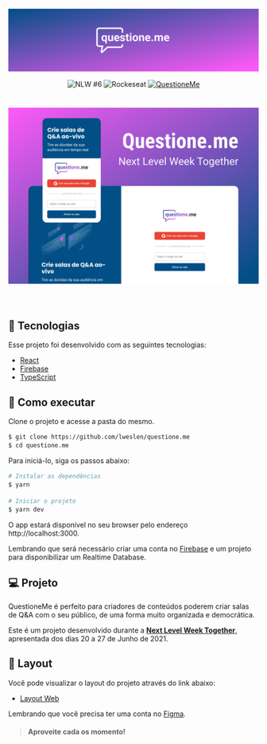 <p align="center">
  <img alt="QuestioneMe" src=".github/logo.svg" >
</p>

<div align="center">
  <img src="https://img.shields.io/badge/Next%20Level%20Week-%236-014F86?style=for-the-badge" alt="NLW #6" />
  <img src="https://img.shields.io/badge/evento%20da-rockeseat-014F86?style=for-the-badge" alt="Rockeseat" />

  <a href="https://questioneme.weslen.dev">
    <img src="https://img.shields.io/badge/Acessar-questioneme.weslen.dev-014F86?style=for-the-badge" alt="QuestioneMe" />
  </a>
</div>

<h1 align="center">
    <img alt="QuestioneMe" src=".github/cover.svg" />
</h1>

<br>

## 🧪 Tecnologias

Esse projeto foi desenvolvido com as seguintes tecnologias:

- [React](https://reactjs.org)
- [Firebase](https://firebase.google.com/)
- [TypeScript](https://www.typescriptlang.org/)

## 🚀 Como executar

Clone o projeto e acesse a pasta do mesmo.

```bash
$ git clone https://github.com/lweslen/questione.me
$ cd questione.me
```

Para iniciá-lo, siga os passos abaixo:
```bash
# Instalar as dependências
$ yarn

# Iniciar o projeto
$ yarn dev
```
O app estará disponível no seu browser pelo endereço http://localhost:3000.

Lembrando que será necessário criar uma conta no [Firebase](https://firebase.google.com/) e um projeto para disponibilizar um Realtime Database.

## 💻 Projeto

QuestioneMe é perfeito para criadores de conteúdos poderem criar salas de Q&A com o seu público, de uma forma muito organizada e democrática. 

Este é um projeto desenvolvido durante a **[Next Level Week Together](https://nextlevelweek.com/)**, apresentada dos dias 20 a 27 de Junho de 2021.


## 🔖 Layout

Você pode visualizar o layout do projeto através do link abaixo:

- [Layout Web](https://www.figma.com/file/u0BQK8rCf2KgzcukdRRCWh/QuestioneMe/duplicate) 

Lembrando que você precisa ter uma conta no [Figma](http://figma.com/).


> #### Aproveite **cada** os **momento**!

